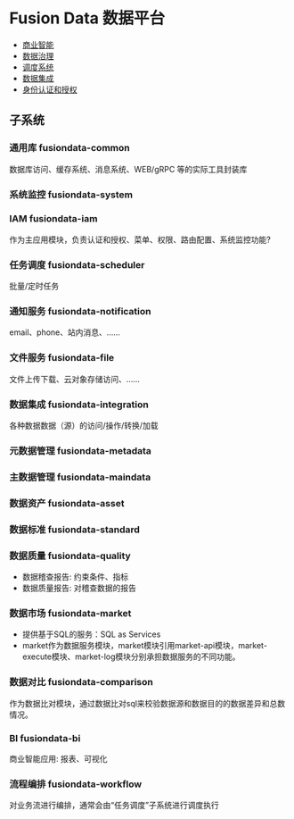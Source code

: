 # Fusion Data 数据平台

- [商业智能](./bi.md)
- [数据治理](./governance.md)
- [调度系统](./scheduler/scheduler.md)
- [数据集成](./integration.md)
- [身份认证和授权](./iam/index.md)

## 子系统

### 通用库 fusiondata-common

数据库访问、缓存系统、消息系统、WEB/gRPC 等的实际工具封装库

### 系统监控 fusiondata-system

### IAM fusiondata-iam

作为主应用模块，负责认证和授权、菜单、权限、路由配置、系统监控功能?

### 任务调度 fusiondata-scheduler

批量/定时任务

### 通知服务 fusiondata-notification

email、phone、站内消息、……

### 文件服务 fusiondata-file

文件上传下载、云对象存储访问、……

### 数据集成 fusiondata-integration

各种数据数据（源）的访问/操作/转换/加载

### 元数据管理 fusiondata-metadata

### 主数据管理 fusiondata-maindata

### 数据资产 fusiondata-asset

### 数据标准 fusiondata-standard

### 数据质量 fusiondata-quality

- 数据稽查报告: 约束条件、指标
- 数据质量报告: 对稽查数据的报告

### 数据市场 fusiondata-market

- 提供基于SQL的服务：SQL as Services
- market作为数据服务模块，market模块引用market-api模块，market-execute模块、market-log模块分别承担数据服务的不同功能。

### 数据对比 fusiondata-comparison

作为数据比对模块，通过数据比对sql来校验数据源和数据目的的数据差异和总数情况。

### BI fusiondata-bi

商业智能应用: 报表、可视化

### 流程编排 fusiondata-workflow

对业务流进行编排，通常会由“任务调度”子系统进行调度执行

